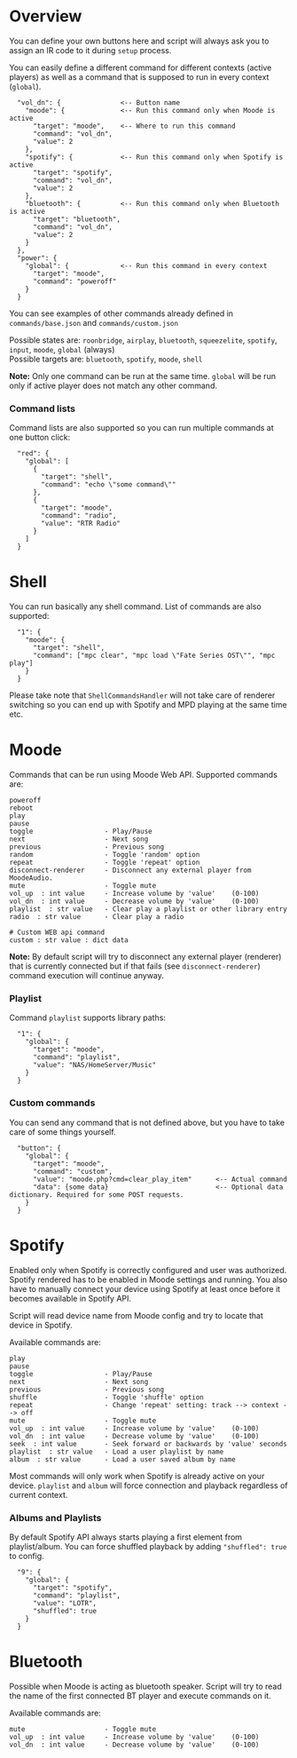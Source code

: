 # Overview
You can define your own buttons here and script will always ask you to assign an IR code to it during <code>setup</code> process.

You can easily define a different command for different contexts (active players) as well as a command that is supposed to run in every context (<code>global</code>).

      "vol_dn": {               <-- Button name
        "moode": {              <-- Run this command only when Moode is active
          "target": "moode",    <-- Where to run this command
          "command": "vol_dn",
          "value": 2
        },
        "spotify": {            <-- Run this command only when Spotify is active
          "target": "spotify",
          "command": "vol_dn",
          "value": 2
        },
        "bluetooth": {          <-- Run this command only when Bluetooth is active
          "target": "bluetooth",
          "command": "vol_dn",
          "value": 2
        }
      },
      "power": {
        "global": {             <-- Run this command in every context
          "target": "moode",
          "command": "poweroff"
        }
      }
      
You can see examples of other commands already defined in <code>commands/base.json</code> and <code>commands/custom.json</code>

Possible states are: <code>roonbridge</code>, <code>airplay</code>, <code>bluetooth</code>, <code>squeezelite</code>, <code>spotify</code>, <code>input</code>, <code>moode</code>, <code>global</code> (always)\
Possible targets are: <code>bluetooth</code>, <code>spotify</code>, <code>moode</code>, <code>shell</code>

**Note:** Only one command can be run at the same time. <code>global</code> will be run only if active player does not match any other command.

### Command lists
Command lists are also supported so you can run multiple commands at one button click:

      "red": {
        "global": [
          {
            "target": "shell",
            "command": "echo \"some command\""
          },
          {
            "target": "moode",
            "command": "radio",
            "value": "RTR Radio"
          }
        ]
      }

# Shell
You can run basically any shell command. List of commands are also supported:

      "1": {
        "moode": {
          "target": "shell",
          "command": ["mpc clear", "mpc load \"Fate Series OST\"", "mpc play"]
        }
      }
      
Please take note that <code>ShellCommandsHandler</code> will not take care of renderer switching so you can end up with Spotify and MPD playing at the same time etc.

# Moode
Commands that can be run using Moode Web API. Supported commands are:

    poweroff
    reboot
    play
    pause
    toggle                  - Play/Pause
    next                    - Next song
    previous                - Previous song
    random                  - Toggle 'random' option
    repeat                  - Toggle 'repeat' option
    disconnect-renderer     - Disconnect any external player from MoodeAudio.
    mute                    - Toggle mute
    vol_up  : int value     - Increase volume by 'value'    (0-100)
    vol_dn  : int value     - Decrease volume by 'value'    (0-100)
    playlist  : str value   - Clear play a playlist or other library entry
    radio  : str value      - Clear play a radio
    
    # Custom WEB api command
    custom : str value : dict data
    
**Note:** By default script will try to disconnect any external player (renderer) that is currently connected but if that fails (see <code>disconnect-renderer</code>) command execution will continue anyway.

### Playlist
Command <code>playlist</code> supports library paths:

      "1": {
        "global": {
          "target": "moode",
          "command": "playlist",
          "value": "NAS/HomeServer/Music"
        }
      }
    
### Custom commands
You can send any command that is not defined above, but you have to take care of some things yourself.

      "button": {
        "global": {
          "target": "moode",
          "command": "custom",
          "value": "moode.php?cmd=clear_play_item"      <-- Actual command
          "data": {some data}                           <-- Optional data dictionary. Required for some POST requests.
        }
      }

# Spotify
Enabled only when Spotify is correctly configured and user was authorized. Spotify rendered has to be enabled in Moode settings and running. You also have to manually connect your device using Spotify at least once before it becomes available in Spotify API. 

Script will read device name from Moode config and try to locate that device in Spotify.

Available commands are:

    play
    pause
    toggle                  - Play/Pause
    next                    - Next song
    previous                - Previous song
    shuffle                 - Toggle 'shuffle' option
    repeat                  - Change 'repeat' setting: track --> context --> off
    mute                    - Toggle mute
    vol_up  : int value     - Increase volume by 'value'    (0-100)
    vol_dn  : int value     - Decrease volume by 'value'    (0-100)
    seek  : int value       - Seek forward or backwards by 'value' seconds
    playlist  : str value   - Load a user playlist by name
    album  : str value      - Load a user saved album by name
    
Most commands will only work when Spotify is already active on your device. <code>playlist</code> and <code>album</code> will force connection and playback regardless of current context.
    
### Albums and Playlists
By default Spotify API always starts playing a first element from playlist/album. You can force shuffled playback by adding <code>"shuffled": true</code> to config.

      "9": {
        "global": {
          "target": "spotify",
          "command": "playlist",
          "value": "LOTR",
          "shuffled": true
        }
      }

# Bluetooth
Possible when Moode is acting as bluetooth speaker. Script will try to read the name of the first connected BT player and execute commands on it.

Available commands are:

    mute                    - Toggle mute
    vol_up  : int value     - Increase volume by 'value'    (0-100)
    vol_dn  : int value     - Decrease volume by 'value'    (0-100)
